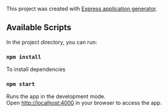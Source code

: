 This project was created with [Express application generator](http://expressjs.com/en/starter/generator).

## Available Scripts

In the project directory, you can run:

### `npm install`

To install dependencies

### `npm start`

Runs the app in the development mode.<br />
Open [http://localhost:4000](http://localhost:4000) in your browser to access the app.
